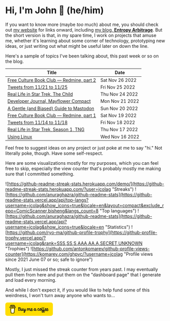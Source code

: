 # Hi, I'm John 👋 (he/him)

If you want to know more (maybe *too* much) about me, you should check out [my website](https://john.colagioia.net/) for links onward, including [my blog, **Entropy Arbitrage**](https://john.colagioia.net/blog).  But the short version is that, in my spare time, I work on projects that amuse me, whether it's learning about some corner of technology, prototyping new ideas, or just writing out what might be useful later on down the line.

Here's a sample of topics I've been talking about, this past week or so on the blog.

|Title|Date|
|-----|-------|
|[Free Culture Book Club — Redmine, part 2](https://john.colagioia.net/blog/2022/11/26/redmine-2.html)|Sat Nov 26 2022|
|[Tweets from 11/21 to 11/25](https://john.colagioia.net/blog/2022/11/25/week.html)|Fri Nov 25 2022|
|[Real Life in Star Trek, The Child](https://john.colagioia.net/blog/2022/11/24/child.html)|Thu Nov 24 2022|
|[Developer Journal, Mayflower Compact](https://john.colagioia.net/blog/2022/11/21/mayflower.html)|Mon Nov 21 2022|
|[A Gentle (and Biased) Guide to Mastodon](https://john.colagioia.net/blog/2022/11/20/mastodon.html)|Sun Nov 20 2022|
|[Free Culture Book Club — Redmine, part 1](https://john.colagioia.net/blog/2022/11/19/redmine-1.html)|Sat Nov 19 2022|
|[Tweets from 11/14 to 11/18](https://john.colagioia.net/blog/2022/11/18/week.html)|Fri Nov 18 2022|
|[Real Life in Star Trek, Season 1, TNG](https://john.colagioia.net/blog/2022/11/17/ng-season-1.html)|Thu Nov 17 2022|
|[Using Linux](https://john.colagioia.net/blog/2022/11/16/linux.html)|Wed Nov 16 2022|

Feel free to suggest ideas on any project or just poke at me to say "hi." Not literally poke, though. Have some self-respect.

Here are some visualizations mostly for my purposes, which you can feel free to skip, especially the view counter that's probably mostly me making sure that I committed something.

![https://github-readme-streak-stats.herokuapp.com/demo/](https://github-readme-streak-stats.herokuapp.com/?user=jcolag "Streaks")
![https://github.com/anuraghazra/github-readme-stats](https://github-readme-stats.vercel.app/api/top-langs?username=jcolag&show_icons=true&locale=en&layout=compact&exclude_repo=ComicScanner,bisheng&langs_count=8 "Top languages")
![https://github.com/anuraghazra/github-readme-stats](https://github-readme-stats.vercel.app/api?username=jcolag&show_icons=true&locale=en "Statistics")
![https://github.com/ryo-ma/github-profile-trophy](https://github-profile-trophy.vercel.app/?username=jcolag&rank=SSS,SS,S,AAA,AA,A,SECRET,UNKNOWN "Trophies")
![https://github.com/antonkomarev/github-profile-views-counter](https://komarev.com/ghpvc/?username=jcolag "Profile views since 2021 June 07 or so; safe to ignore")

Mostly, I just missed the streak counter from years past.  I may eventually pull them from here and put them on the "dashboard page" that I generate and load every morning.

And while I don't expect it, if you would like to help fund some of this weirdness, I won't turn away anyone who wants to...

[<img src="images/default-yellow.png" alt="Buy Me a Coffee" width="150px"/>](https://www.buymeacoffee.com/jcolag)
